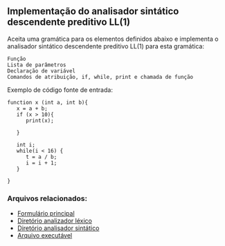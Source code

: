 ## Implementação do analisador sintático descendente preditivo LL(1)

Aceita uma gramática para os elementos definidos abaixo e implementa o analisador sintático descendente preditivo LL(1) para esta gramática:
```
Função
Lista de parâmetros
Declaração de variável
Comandos de atribuição, if, while, print e chamada de função
```
Exemplo de código fonte de entrada:
```
function x (int a, int b){
   x = a + b;
   if (x > 10){
      print(x);

   }

   int i;
   while(i < 16) {
      t = a / b;
      i = i + 1;
   }

}
```

### Arquivos relacionados:
- [Formulário principal](Compilador/FormMain.cs)
- [Diretório analizador léxico](Compilador/Lexico)
- [Diretório analisador sintático](Compilador/Sintatico/DescendentePreditivoLL1)
- [Arquivo executável](Compilador/bin/Debug/Compilador.exe)
